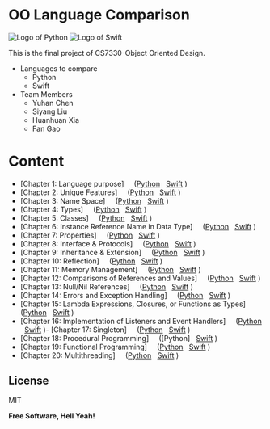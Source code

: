 # OO Language Comparison

![Logo of Python](https://www.python.org/static/img/python-logo@2x.png) ![Logo of Swift](https://devimages-cdn.apple.com/assets/elements/icons/swift/swift-64x64_2x.png)

This is the final project of CS7330-Object Oriented Design.
- Languages to compare
  - Python
  - Swift
- Team Members
  - Yuhan Chen
  - Siyang Liu
  - Huanhuan Xia
  - Fan Gao

# Content

- [Chapter 1: Language purpose] &nbsp; &nbsp; ([Python](https://github.com/7330-Coder/OOLanguageComparison/blob/master/Chapter1Python.md)  &nbsp; [Swift](https://github.com/7330-Coder/OOLanguageComparison/blob/master/Chapter1Swift.md) )
- [Chapter 2: Unique Features] &nbsp; &nbsp; ([Python](https://github.com/7330-Coder/OOLanguageComparison/blob/master/Chapter2Python.md)  &nbsp; [Swift](https://github.com/7330-Coder/OOLanguageComparison/blob/master/Chapter2Swift.md) )
- [Chapter 3: Name Space] &nbsp; &nbsp; ([Python](https://github.com/7330-Coder/OOLanguageComparison/blob/master/Chapter3Python.md)  &nbsp; [Swift](https://github.com/7330-Coder/OOLanguageComparison/blob/master/Chapter3Swift.md) )
- [Chapter 4: Types] &nbsp; &nbsp; ([Python](https://github.com/7330-Coder/OOLanguageComparison/blob/master/Chapter4Python.md)  &nbsp; [Swift](https://github.com/7330-Coder/OOLanguageComparison/blob/master/Chapter4Swift.md) )
- [Chapter 5: Classes] &nbsp; &nbsp; ([Python](https://github.com/7330-Coder/OOLanguageComparison/blob/master/Chapter5Python.md)  &nbsp; [Swift](https://github.com/7330-Coder/OOLanguageComparison/blob/master/Chapter5Swift.md) )
- [Chapter 6: Instance Reference Name in Data Type] &nbsp; &nbsp; ([Python](https://github.com/7330-Coder/OOLanguageComparison/blob/master/Chapter6Python.md)  &nbsp; [Swift](https://github.com/7330-Coder/OOLanguageComparison/blob/master/Chapter6Swift.md) )
- [Chapter 7: Properties] &nbsp; &nbsp; ([Python](https://github.com/7330-Coder/OOLanguageComparison/blob/master/Chapter7Python.md)  &nbsp; [Swift](https://github.com/7330-Coder/OOLanguageComparison/blob/master/Chapter7Swift.md) )
- [Chapter 8: Interface & Protocols] &nbsp; &nbsp; ([Python](https://github.com/7330-Coder/OOLanguageComparison/blob/master/Chapter8Python.md)  &nbsp; [Swift](https://github.com/7330-Coder/OOLanguageComparison/blob/master/Chapter8Swift.md) )
- [Chapter 9: Inheritance & Extension] &nbsp; &nbsp; ([Python](https://github.com/7330-Coder/OOLanguageComparison/blob/master/Chapter9Python.md)  &nbsp; [Swift](https://github.com/7330-Coder/OOLanguageComparison/blob/master/Chapter9Swift.md) )
- [Chapter 10: Reflection] &nbsp; &nbsp; ([Python](https://github.com/7330-Coder/OOLanguageComparison/blob/master/Chapter10Python.md)  &nbsp; [Swift](https://github.com/7330-Coder/OOLanguageComparison/blob/master/Chapter10Swift.md) )
- [Chapter 11: Memory Management] &nbsp; &nbsp; ([Python](https://github.com/7330-Coder/OOLanguageComparison/blob/master/Chapter11Python.md)  &nbsp; [Swift](https://github.com/7330-Coder/OOLanguageComparison/blob/master/Chapter11Swift.md) )
- [Chapter 12: Comparisons of References and Values] &nbsp; &nbsp; ([Python](https://github.com/7330-Coder/OOLanguageComparison/blob/master/Chapter12Python.md)  &nbsp; [Swift](https://github.com/7330-Coder/OOLanguageComparison/blob/master/Chapter12Swift.md) )
- [Chapter 13: Null/Nil References] &nbsp; &nbsp; ([Python](https://github.com/7330-Coder/OOLanguageComparison/blob/master/Chapter13Python.md)  &nbsp; [Swift](https://github.com/7330-Coder/OOLanguageComparison/blob/master/Chapter13Swift.md) )
- [Chapter 14: Errors and Exception Handling] &nbsp; &nbsp; ([Python](https://github.com/7330-Coder/OOLanguageComparison/blob/master/Chapter14Python.md)  &nbsp; [Swift](https://github.com/7330-Coder/OOLanguageComparison/blob/master/Chapter14Swift.md) )
- [Chapter 15: Lambda Expressions, Closures, or Functions as Types] &nbsp; &nbsp; ([Python](https://github.com/7330-Coder/OOLanguageComparison/blob/master/Chapter15Python.md)  &nbsp; [Swift](https://github.com/7330-Coder/OOLanguageComparison/blob/master/Chapter15Swift.md) )
- [Chapter 16: Implementation of Listeners and Event Handlers] &nbsp; &nbsp; ([Python](https://github.com/7330-Coder/OOLanguageComparison/blob/master/Chapter16Python.md)  &nbsp; [Swift](https://github.com/7330-Coder/OOLanguageComparison/blob/master/Chapter16Swift.md) )- [Chapter 17: Singleton] &nbsp; &nbsp; ([Python](https://github.com/7330-Coder/OOLanguageComparison/blob/master/Chapter17Python.md)  &nbsp; [Swift](https://github.com/7330-Coder/OOLanguageComparison/blob/master/Chapter17Swift.md) )
- [Chapter 18: Procedural Programming] &nbsp; &nbsp; ([Python]  &nbsp; [Swift](https://github.com/7330-Coder/OOLanguageComparison/blob/master/Chapter18Swift.md) )
- [Chapter 19: Functional Programming] &nbsp; &nbsp; ([Python](https://github.com/7330-Coder/OOLanguageComparison/blob/master/Chapter19Python.md)  &nbsp; [Swift](https://github.com/7330-Coder/OOLanguageComparison/blob/master/Chapter19Swift.md) )
- [Chapter 20: Multithreading] &nbsp; &nbsp; ([Python](https://github.com/7330-Coder/OOLanguageComparison/blob/master/Chapter20Python.md)  &nbsp; [Swift](https://github.com/7330-Coder/OOLanguageComparison/blob/master/Chapter20Swift.md) )

License
----

MIT


**Free Software, Hell Yeah!**

[//]: # (These are reference links used in the body of this note and get stripped out when the markdown processor does its job. There is no need to format nicely because it shouldn't be seen. Thanks SO - http://stackoverflow.com/questions/4823468/store-comments-in-markdown-syntax)


   [dill]: <https://github.com/joemccann/dillinger>
   [git-repo-url]: <https://github.com/joemccann/dillinger.git>
   [john gruber]: <http://daringfireball.net>
   [df1]: <http://daringfireball.net/projects/markdown/>
   [markdown-it]: <https://github.com/markdown-it/markdown-it>
   [Ace Editor]: <http://ace.ajax.org>
   [node.js]: <http://nodejs.org>
   [Twitter Bootstrap]: <http://twitter.github.com/bootstrap/>
   [jQuery]: <http://jquery.com>
   [@tjholowaychuk]: <http://twitter.com/tjholowaychuk>
   [express]: <http://expressjs.com>
   [AngularJS]: <http://angularjs.org>
   [Gulp]: <http://gulpjs.com>

   [PlDb]: <https://github.com/joemccann/dillinger/tree/master/plugins/dropbox/README.md>
   [PlGh]: <https://github.com/joemccann/dillinger/tree/master/plugins/github/README.md>
   [PlGd]: <https://github.com/joemccann/dillinger/tree/master/plugins/googledrive/README.md>
   [PlOd]: <https://github.com/joemccann/dillinger/tree/master/plugins/onedrive/README.md>
   [PlMe]: <https://github.com/joemccann/dillinger/tree/master/plugins/medium/README.md>
   [PlGa]: <https://github.com/RahulHP/dillinger/blob/master/plugins/googleanalytics/README.md>
